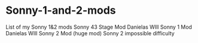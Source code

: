 # Sonny-1-and-2-mods
List of my Sonny 1&amp;2 mods
Sonny 43 Stage Mod
Danielas WIll Sonny 1 Mod 
Danielas WIll Sonny 2 Mod (huge mod)
Sonny 2 impossible difficulty
